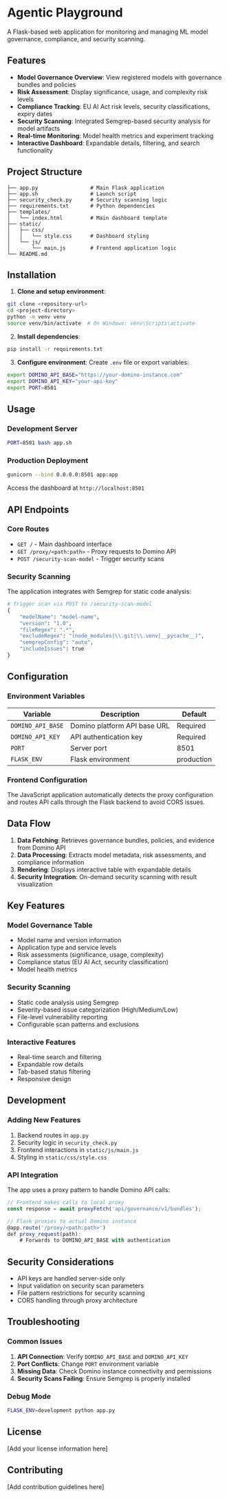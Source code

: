 # Agentic Playground
A Flask-based web application for monitoring and managing ML model governance, compliance, and security scanning.

## Features

- **Model Governance Overview**: View registered models with governance bundles and policies
- **Risk Assessment**: Display significance, usage, and complexity risk levels
- **Compliance Tracking**: EU AI Act risk levels, security classifications, expiry dates
- **Security Scanning**: Integrated Semgrep-based security analysis for model artifacts
- **Real-time Monitoring**: Model health metrics and experiment tracking
- **Interactive Dashboard**: Expandable details, filtering, and search functionality

## Project Structure

```
├── app.py                 # Main Flask application
├── app.sh                 # Launch script
├── security_check.py      # Security scanning logic
├── requirements.txt       # Python dependencies
├── templates/
│   └── index.html         # Main dashboard template
├── static/
│   ├── css/
│   │   └── style.css      # Dashboard styling
│   └── js/
│       └── main.js        # Frontend application logic
└── README.md
```

## Installation

1. **Clone and setup environment**:
```bash
git clone <repository-url>
cd <project-directory>
python -m venv venv
source venv/bin/activate  # On Windows: venv\Scripts\activate
```

2. **Install dependencies**:
```bash
pip install -r requirements.txt
```

3. **Configure environment**:
Create `.env` file or export variables:
```bash
export DOMINO_API_BASE="https://your-domino-instance.com"
export DOMINO_API_KEY="your-api-key"
export PORT=8501
```

## Usage

### Development Server
```bash
PORT=8501 bash app.sh
```

### Production Deployment
```bash
gunicorn --bind 0.0.0.0:8501 app:app
```

Access the dashboard at `http://localhost:8501`

## API Endpoints

### Core Routes
- `GET /` - Main dashboard interface
- `GET /proxy/<path:path>` - Proxy requests to Domino API
- `POST /security-scan-model` - Trigger security scans

### Security Scanning
The application integrates with Semgrep for static code analysis:

```python
# Trigger scan via POST to /security-scan-model
{
    "modelName": "model-name",
    "version": "1.0",
    "fileRegex": ".*",
    "excludeRegex": "(node_modules|\\.git|\\.venv|__pycache__)",
    "semgrepConfig": "auto",
    "includeIssues": true
}
```

## Configuration

### Environment Variables
| Variable | Description | Default |
|----------|-------------|---------|
| `DOMINO_API_BASE` | Domino platform API base URL | Required |
| `DOMINO_API_KEY` | API authentication key | Required |
| `PORT` | Server port | 8501 |
| `FLASK_ENV` | Flask environment | production |

### Frontend Configuration
The JavaScript application automatically detects the proxy configuration and routes API calls through the Flask backend to avoid CORS issues.

## Data Flow

1. **Data Fetching**: Retrieves governance bundles, policies, and evidence from Domino API
2. **Data Processing**: Extracts model metadata, risk assessments, and compliance information
3. **Rendering**: Displays interactive table with expandable details
4. **Security Integration**: On-demand security scanning with result visualization

## Key Features

### Model Governance Table
- Model name and version information
- Application type and service levels
- Risk assessments (significance, usage, complexity)
- Compliance status (EU AI Act, security classification)
- Model health metrics

### Security Scanning
- Static code analysis using Semgrep
- Severity-based issue categorization (High/Medium/Low)
- File-level vulnerability reporting
- Configurable scan patterns and exclusions

### Interactive Features
- Real-time search and filtering
- Expandable row details
- Tab-based status filtering
- Responsive design

## Development

### Adding New Features
1. Backend routes in `app.py`
2. Security logic in `security_check.py`  
3. Frontend interactions in `static/js/main.js`
4. Styling in `static/css/style.css`

### API Integration
The app uses a proxy pattern to handle Domino API calls:
```javascript
// Frontend makes calls to local proxy
const response = await proxyFetch('api/governance/v1/bundles');

// Flask proxies to actual Domino instance
@app.route('/proxy/<path:path>')
def proxy_request(path):
    # Forwards to DOMINO_API_BASE with authentication
```

## Security Considerations

- API keys are handled server-side only
- Input validation on security scan parameters
- File pattern restrictions for security scanning
- CORS handling through proxy architecture

## Troubleshooting

### Common Issues
1. **API Connection**: Verify `DOMINO_API_BASE` and `DOMINO_API_KEY`
2. **Port Conflicts**: Change `PORT` environment variable
3. **Missing Data**: Check Domino instance connectivity and permissions
4. **Security Scans Failing**: Ensure Semgrep is properly installed

### Debug Mode
```bash
FLASK_ENV=development python app.py
```

## License

[Add your license information here]

## Contributing

[Add contribution guidelines here]
